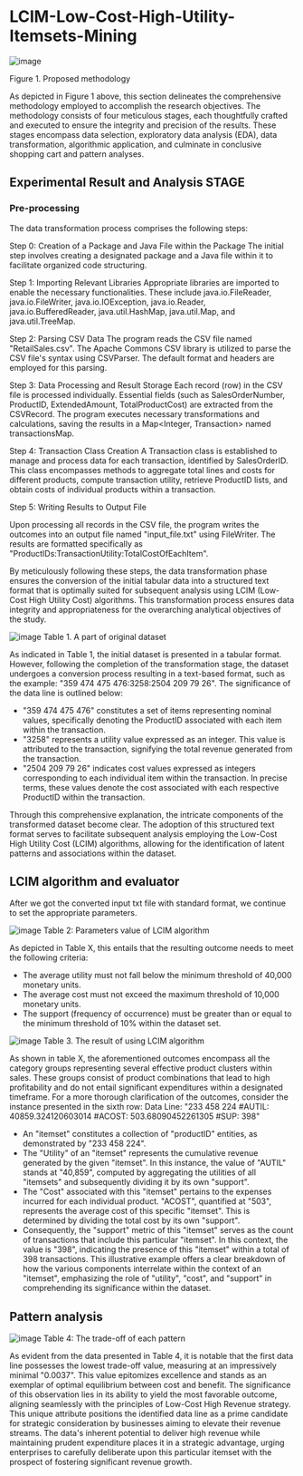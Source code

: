 # LCIM-Low-Cost-High-Utility-Itemsets-Mining
![image](https://github.com/HiIAmHuong/LCIM-Low-Cost-High-Utility-Itemsets-Mining/assets/124865073/4eac6fa9-50a1-4b48-9ef6-780e37041c8a)

Figure 1. Proposed methodology

As depicted in Figure 1 above, this section delineates the comprehensive methodology employed to accomplish the research objectives. The methodology consists of four meticulous stages, each thoughtfully crafted and executed to ensure the integrity and precision of the results. These stages encompass data selection, exploratory data analysis (EDA), data transformation, algorithmic application, and culminate in conclusive shopping cart and pattern analyses.

## Experimental Result and Analysis STAGE
### Pre-processing
The data transformation process comprises the following steps:

Step 0: Creation of a Package and Java File within the Package
The initial step involves creating a designated package and a Java file within it to facilitate organized code structuring.

Step 1: Importing Relevant Libraries
Appropriate libraries are imported to enable the necessary functionalities. These include java.io.FileReader, java.io.FileWriter, java.io.IOException, java.io.Reader, java.io.BufferedReader, java.util.HashMap, java.util.Map, and java.util.TreeMap.

Step 2: Parsing CSV Data
The program reads the CSV file named "RetailSales.csv". The Apache Commons CSV library is utilized to parse the CSV file's syntax using CSVParser. The default format and headers are employed for this parsing.

Step 3: Data Processing and Result Storage
Each record (row) in the CSV file is processed individually. Essential fields (such as SalesOrderNumber, ProductID, ExtendedAmount, TotalProductCost) are extracted from the CSVRecord. The program executes necessary transformations and calculations, saving the results in a Map<Integer, Transaction> named transactionsMap.

Step 4: Transaction Class Creation
A Transaction class is established to manage and process data for each transaction, identified by SalesOrderID. This class encompasses methods to aggregate total lines and costs for different products, compute transaction utility, retrieve ProductID lists, and obtain costs of individual products within a transaction.

Step 5: Writing Results to Output File

Upon processing all records in the CSV file, the program writes the outcomes into an output file named "input_file.txt" using FileWriter. The results are formatted specifically as "ProductIDs:TransactionUtility:TotalCostOfEachItem".

By meticulously following these steps, the data transformation phase ensures the conversion of the initial tabular data into a structured text format that is optimally suited for subsequent analysis using LCIM (Low-Cost High Utility Cost) algorithms. This transformation process ensures data integrity and appropriateness for the overarching analytical objectives of the study.

![image](https://github.com/HiIAmHuong/LCIM-Low-Cost-High-Utility-Itemsets-Mining/assets/124865073/c817a92a-cdee-4424-9ce9-21b03f1a0f98)
Table 1. A part of original dataset

As indicated in Table 1, the initial dataset is presented in a tabular format. However, following the completion of the transformation stage, the dataset undergoes a conversion process resulting in a text-based format, such as the example:
"359 474 475 476:3258:2504 209 79 26". 
The significance of the data line is outlined below:
- "359 474 475 476" constitutes a set of items representing nominal values, specifically denoting the ProductID associated with each item within the transaction.
- "3258" represents a utility value expressed as an integer. This value is attributed to the transaction, signifying the total revenue generated from the transaction.
- "2504 209 79 26" indicates cost values expressed as integers corresponding to each individual item within the transaction. In precise terms, these values denote the cost associated with each respective ProductID within the transaction.

Through this comprehensive explanation, the intricate components of the transformed dataset become clear. The adoption of this structured text format serves to facilitate subsequent analysis employing the Low-Cost High Utility Cost (LCIM) algorithms, allowing for the identification of latent patterns and associations within the dataset.

## LCIM algorithm and evaluator
After we got the converted input txt file with standard format, we continue to set the appropriate parameters.

![image](https://github.com/HiIAmHuong/LCIM-Low-Cost-High-Utility-Itemsets-Mining/assets/124865073/ba5ac9fa-606e-4222-acb0-08d98b363b8e)
Table 2: Parameters value of LCIM algorithm

As depicted in Table X, this entails that the resulting outcome needs to meet the following criteria:
- The average utility must not fall below the minimum threshold of 40,000 monetary units.
- The average cost must not exceed the maximum threshold of 10,000 monetary units.
- The support (frequency of occurrence) must be greater than or equal to the minimum threshold of 10% within the dataset set.

![image](https://github.com/HiIAmHuong/LCIM-Low-Cost-High-Utility-Itemsets-Mining/assets/124865073/3b941eab-3139-4c17-81db-55bee00f8a6a)
Table 3. The result of using LCIM algorithm

As shown in table X, the aforementioned outcomes encompass all the category groups representing several effective product clusters within sales. These groups consist of product combinations that lead to high profitability and do not entail significant expenditures within a designated timeframe.
For a more thorough clarification of the outcomes, consider the instance presented in the sixth row:
Data Line: "233 458 224 #AUTIL: 40859.324120603014 #ACOST: 503.68090452261305 #SUP: 398"
- An "itemset" constitutes a collection of "productID" entities, as demonstrated by "233 458 224".
- The "Utility" of an "itemset" represents the cumulative revenue generated by the given "itemset". In this instance, the value of "AUTIL" stands at "40,859", computed by aggregating the utilities of all "itemsets" and subsequently dividing it by its own "support".
- The "Cost" associated with this "itemset" pertains to the expenses incurred for each individual product. "ACOST", quantified at "503", represents the average cost of this specific "itemset". This is determined by dividing the total cost by its own "support".
- Consequently, the "support" metric of this "itemset" serves as the count of transactions that include this particular "itemset". In this context, the value is "398", indicating the presence of this "itemset" within a total of 398 transactions.
This illustrative example offers a clear breakdown of how the various components interrelate within the context of an "itemset", emphasizing the role of "utility", "cost", and "support" in comprehending its significance within the dataset.

## Pattern analysis

![image](https://github.com/HiIAmHuong/LCIM-Low-Cost-High-Utility-Itemsets-Mining/assets/124865073/e98b19a6-0e2d-404c-b275-01a36f46f390)
Table 4: The trade-off of each pattern

As evident from the data presented in Table 4, it is notable that the first data line possesses the lowest trade-off value, measuring at an impressively minimal "0.0037". This value epitomizes excellence and stands as an exemplar of optimal equilibrium between cost and benefit. The significance of this observation lies in its ability to yield the most favorable outcome, aligning seamlessly with the principles of Low-Cost High Revenue strategy. This unique attribute positions the identified data line as a prime candidate for strategic consideration by businesses aiming to elevate their revenue streams. The data's inherent potential to deliver high revenue while maintaining prudent expenditure places it in a strategic advantage, urging enterprises to carefully deliberate upon this particular itemset with the prospect of fostering significant revenue growth.
